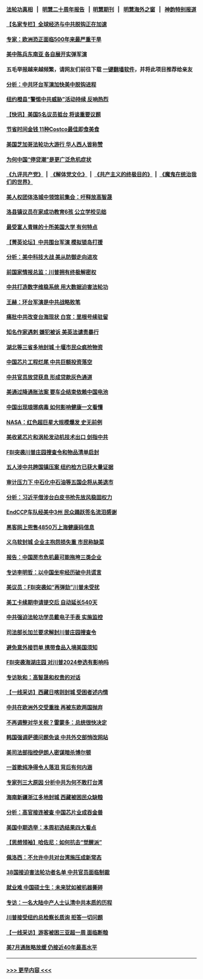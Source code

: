 #### [法轮功真相](https://github.com/gfw-breaker/truth/blob/master/README.md?t=0) &nbsp;&nbsp;|&nbsp;&nbsp; [明慧二十周年报告](https://github.com/gfw-breaker/mh-reports/blob/master/README.md?t=0) &nbsp;&nbsp;|&nbsp;&nbsp;[明慧期刊](https://github.com/gfw-breaker/mh-qikan) &nbsp;&nbsp;|&nbsp;&nbsp; [明慧海外之窗](https://github.com/gfw-breaker/mh-news/blob/master/README.md?t=0) &nbsp;&nbsp;|&nbsp;&nbsp; [神韵特别报道](https://github.com/gfw-breaker/mh-news/blob/master/shenyun.md?t=0)
#### [【名家专栏】全球经济与中共脱钩正在加速](../pages/nf4514/n13802363.md?t=08150951) 
#### [专家：欧洲恐正面临500年来最严重干旱](../pages/nf4514/n13802559.md?t=08150951) 
#### [美中陈兵东南亚 各自展开实弹军演](../pages/nf4514/n13802464.md?t=08150951) 
#### 五毛举报越来越频繁，请网友们前往下载 [一键翻墙软件](https://github.com/gfw-breaker/ssr-accounts)，并将此项目推荐给亲友
#### [分析：中共环台军演加快美中脱钩进程](../pages/nf4514/n13801526.md?t=08150951) 
#### [纽约橙县“警惕中共威胁”活动持续 反响热烈](../pages/nf4514/n13801954.md?t=08150951) 
#### [【快讯】美国5名议员抵台 将谈重要议题](../pages/nf4514/n13802345.md?t=08150951) 
#### [节省时间金钱 11种Costco最佳即食美食](../pages/nf4514/n13792525.md?t=08150951) 
#### [美国芝加哥法轮功大游行 华人西人皆称赞](../pages/nf4514/n13802298.md?t=08150951) 
#### [为何中国“停贷潮”是更广泛危机症状](../pages/nf4514/n13800054.md?t=08150951) 
#### [《九评共产党》](https://github.com/begood0513/9ping.md/blob/master/README.md) &nbsp;|&nbsp; [《解体党文化》](../../../../jtdwh.md/blob/master/README.md)  &nbsp;|&nbsp; [《共产主义的终极目的》](../../../../gczydzjmd.md/blob/master/README.md) &nbsp;|&nbsp; [《魔鬼在统治我们的世界》](../../../../mgztzwmdsj.md/blob/master/README.md) 
#### [美人权团体洛城中领馆前集会：吁释放高智晟](../pages/nf4514/n13802211.md?t=08150951) 
#### [洛县镇议员在家成功教育6孩 公立学校见绌](../pages/nf4514/n13801444.md?t=08150951) 
#### [最受富人青睐的十所美国大学 有何特点](../pages/nf4514/n13771139.md?t=08150951) 
#### [【菁英论坛】中共围台军演 模拟锁岛打援](../pages/nf4514/n13802010.md?t=08150951) 
#### [分析：美中科技大战 美从防御走向进攻](../pages/nf4514/n13802014.md?t=08150951) 
#### [前国家情报总监：川普拥有终极解密权](../pages/nf4514/n13802021.md?t=08150951) 
#### [中共打造数字维稳系统 用大数据迫害法轮功](../pages/nf4514/n13799087.md?t=08150951) 
#### [王赫：环台军演是中共战略败笔](../pages/nf4514/n13801726.md?t=08150951) 
#### [痛批中共改变台海现状 白宫：里根号续驻留](../pages/nf4514/n13801374.md?t=08150951) 
#### [知名作家遇刺 嫌犯被诉 美英法谴责暴行](../pages/nf4514/n13801807.md?t=08150951) 
#### [湖北等三省多地封城 十堰市民众疯抢物资](../pages/nf4514/n13801734.md?t=08150951) 
#### [中国芯片工程烂尾 中共巨额投资落空](../pages/nf4514/n13801643.md?t=08150951) 
#### [中共官员放贷获息 形成贷款灰色通道](../pages/nf4514/n13801619.md?t=08150951) 
#### [美通过降通胀法案 要车企结束依赖中国电池](../pages/nf4514/n13801475.md?t=08150951) 
#### [中国出现琅琊病毒 如何影响健康一文看懂](../pages/nf4514/n13801414.md?t=08150951) 
#### [NASA：红色超巨星大规模爆发 史无前例](../pages/nf4514/n13801212.md?t=08150951) 
#### [美收紧芯片和涡轮发动机技术出口 剑指中共](../pages/nf4514/n13801362.md?t=08150951) 
#### [FBI突袭川普庄园搜查令和物品清单启封](../pages/nf4514/n13801219.md?t=08150951) 
#### [五人涉中共跨国镇压案 纽约检方已获大量证据](../pages/nf4514/n13800913.md?t=08150951) 
#### [审计压力下 中石化中石油等五国企将从美退市](../pages/nf4514/n13801151.md?t=08150951) 
#### [分析：习近平借涉台白皮书抢先放风稳固权力](../pages/nf4514/n13801110.md?t=08150951) 
#### [EndCCP车队经美中3州 民众踊跃签名流泪感谢](../pages/nf4514/n13800967.md?t=08150951) 
#### [黑客网上兜售4850万上海健康码信息](../pages/nf4514/n13800999.md?t=08150951) 
#### [义乌软封城 企业主抱怨损失重 市民称缺菜](../pages/nf4514/n13800916.md?t=08150951) 
#### [报告：中国房市危机最可能拖垮三类企业](../pages/nf4514/n13800902.md?t=08150951) 
#### [专访李明哲：以中国坐牢经历破中共谎言](../pages/nf4514/n13800735.md?t=08150951) 
#### [美议员：FBI突袭如“再弹劾”川普未受扰](../pages/nf4514/n13800749.md?t=08150951) 
#### [美工卡续期申请提交后 自动延长540天](../pages/nf4514/n13800416.md?t=08150951) 
#### [中共强迫法轮功学员戴电子手表 实施监控](../pages/nf4514/n13800403.md?t=08150951) 
#### [司法部长加兰要求解封川普庄园搜查令](../pages/nf4514/n13800552.md?t=08150951) 
#### [避免意外接罚单 携带食品入境美国须知](../pages/nf4514/n13800380.md?t=08150951) 
#### [FBI突袭海湖庄园 对川普2024参选有影响吗](../pages/nf4514/n13800411.md?t=08150951) 
#### [专访耿和：高智晟和权贵的对话](../pages/nf4514/n13800480.md?t=08150951) 
#### [【一线采访】西藏日喀则封城 受困者述内情](../pages/nf4514/n13800282.md?t=08150951) 
#### [中共在欧洲外交受重挫 再被东欧两国抛弃](../pages/nf4514/n13800499.md?t=08150951) 
#### [不再调整对华关税？雷蒙多：总统很快决定](../pages/nf4514/n13800218.md?t=08150951) 
#### [韩国强调萨德问题免谈 中共外交部悄改网站](../pages/nf4514/n13800430.md?t=08150951) 
#### [美司法部指控伊朗人密谋暗杀博尔顿](../pages/nf4514/n13800161.md?t=08150951) 
#### [一首歌纯净得令人落泪 背后有何内涵](../pages/nf4514/n13796550.md?t=08150951) 
#### [专家列三大原因 分析中共为何不敢打台湾](../pages/nf4514/n13800189.md?t=08150951) 
#### [海南新疆浙江多地封城 西藏被困民众缺粮](../pages/nf4514/n13800075.md?t=08150951) 
#### [分析：高官接连被查 中国芯片业成吞金兽](../pages/nf4514/n13799810.md?t=08150951) 
#### [美国中期选举：本周初选结果四大看点](../pages/nf4514/n13799858.md?t=08150951) 
#### [【思想领袖】哈佐尼：如何抗击“觉醒派”](../pages/nf4514/n13790244.md?t=08150951) 
#### [佩洛西：不允许中共对台湾施压成新常态](../pages/nf4514/n13799927.md?t=08150951) 
#### [38国接迫害法轮功者名单 中共官员面临制裁](../pages/nf4514/n13799696.md?t=08150951) 
#### [就业难 中国硕士生：未来犹如被机器撕碎](../pages/nf4514/n13799828.md?t=08150951) 
#### [专访：一名大陆中产人士认清中共本质的历程](../pages/nf4514/n13799546.md?t=08150951) 
#### [川普接受纽约总检察长质询 拒答一切问题](../pages/nf4514/n13799778.md?t=08150951) 
#### [【一线采访】游客被困三亚超一周 面临断粮](../pages/nf4514/n13799624.md?t=08150951) 
#### [美7月通胀略放缓 仍接近40年最高水平](../pages/nf4514/n13799732.md?t=08150951) 

----
#### [ >>> 更早内容 <<< ](../indexes/nf4514-earlier.md)
